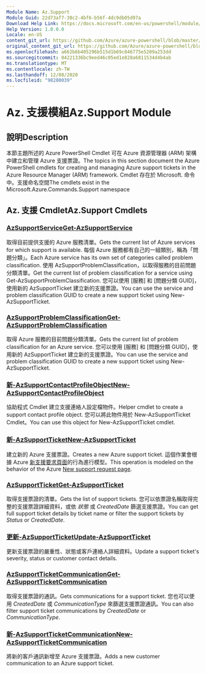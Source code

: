```yaml
---
Module Name: Az.Support
Module Guid: 22d73af7-38c2-4bf6-b56f-4dc9db05d97a
Download Help Link: https://docs.microsoft.com/en-us/powershell/module/az.support
Help Version: 1.0.0.0
Locale: en-US
content_git_url: https://github.com/Azure/azure-powershell/blob/master/src/Support/Support/help/Az.Support.md
original_content_git_url: https://github.com/Azure/azure-powershell/blob/master/src/Support/Support/help/Az.Support.md
ms.openlocfilehash: a662b6b405296b515d1b69c846775e5209a253dd
ms.sourcegitcommit: 04221336bc9eed46c05ed1e828a6811534d4b4ab
ms.translationtype: MT
ms.contentlocale: zh-TW
ms.lasthandoff: 12/08/2020
ms.locfileid: "98280039"
---
```

# <span data-ttu-id="7f330-101">Az. 支援模組</span><span class="sxs-lookup"><span data-stu-id="7f330-101">Az.Support Module</span></span>
## <span data-ttu-id="7f330-102">說明</span><span class="sxs-lookup"><span data-stu-id="7f330-102">Description</span></span>
<span data-ttu-id="7f330-103">本節主題所述的 Azure PowerShell Cmdlet 可在 Azure 資源管理器 (ARM) 架構中建立和管理 Azure 支援票證。</span><span class="sxs-lookup"><span data-stu-id="7f330-103">The topics in this section document the Azure PowerShell cmdlets for creating and managing Azure support tickets in the Azure Resource Manager (ARM) framework.</span></span> <span data-ttu-id="7f330-104">Cmdlet 存在於 Microsoft. 命令中。支援命名空間</span><span class="sxs-lookup"><span data-stu-id="7f330-104">The cmdlets exist in the Microsoft.Azure.Commands.Support namespace</span></span>

## <span data-ttu-id="7f330-105">Az. 支援 Cmdlet</span><span class="sxs-lookup"><span data-stu-id="7f330-105">Az.Support Cmdlets</span></span>
### [<span data-ttu-id="7f330-106">AzSupportService</span><span class="sxs-lookup"><span data-stu-id="7f330-106">Get-AzSupportService</span></span>](Get-AzSupportService.md)
<span data-ttu-id="7f330-107">取得目前提供支援的 Azure 服務清單。</span><span class="sxs-lookup"><span data-stu-id="7f330-107">Gets the current list of Azure services for which support is available.</span></span> <span data-ttu-id="7f330-108">每個 Azure 服務都有自己的一組類別，稱為「問題分類」。</span><span class="sxs-lookup"><span data-stu-id="7f330-108">Each Azure service has its own set of categories called problem classification.</span></span> <span data-ttu-id="7f330-109">使用 AzSupportProblemClassification，以取得服務的目前問題分類清單。</span><span class="sxs-lookup"><span data-stu-id="7f330-109">Get the current list of problem classification for a service using Get-AzSupportProblemClassification.</span></span> <span data-ttu-id="7f330-110">您可以使用 [服務] 和 [問題分類 GUID]，使用新的 AzSupportTicket 建立新的支援票證。</span><span class="sxs-lookup"><span data-stu-id="7f330-110">You can use the service and problem classification GUID to create a new support ticket using New-AzSupportTicket.</span></span>

### [<span data-ttu-id="7f330-111">AzSupportProblemClassification</span><span class="sxs-lookup"><span data-stu-id="7f330-111">Get-AzSupportProblemClassification</span></span>](Get-AzSupportProblemClassification.md)
<span data-ttu-id="7f330-112">取得 Azure 服務的目前問題分類清單。</span><span class="sxs-lookup"><span data-stu-id="7f330-112">Gets the current list of problem classification for an Azure service.</span></span> <span data-ttu-id="7f330-113">您可以使用 [服務] 和 [問題分類 GUID]，使用新的 AzSupportTicket 建立新的支援票證。</span><span class="sxs-lookup"><span data-stu-id="7f330-113">You can use the service and problem classification GUID to create a new support ticket using New-AzSupportTicket.</span></span> 

### [<span data-ttu-id="7f330-114">新-AzSupportContactProfileObject</span><span class="sxs-lookup"><span data-stu-id="7f330-114">New-AzSupportContactProfileObject</span></span>](New-AzSupportContactProfileObject.md)
<span data-ttu-id="7f330-115">協助程式 Cmdlet 建立支援連絡人設定檔物件。</span><span class="sxs-lookup"><span data-stu-id="7f330-115">Helper cmdlet to create a support contact profile object.</span></span> <span data-ttu-id="7f330-116">您可以將此物件用於 New-AzSupportTicket Cmdlet。</span><span class="sxs-lookup"><span data-stu-id="7f330-116">You can use this object for New-AzSupportTicket cmdlet.</span></span>

### [<span data-ttu-id="7f330-117">新-AzSupportTicket</span><span class="sxs-lookup"><span data-stu-id="7f330-117">New-AzSupportTicket</span></span>](New-AzSupportTicket.md)
<span data-ttu-id="7f330-118">建立新的 Azure 支援票證。</span><span class="sxs-lookup"><span data-stu-id="7f330-118">Creates a new Azure support ticket.</span></span> <span data-ttu-id="7f330-119">這個作業會根據 Azure [新支援要求頁面](https://portal.azure.com/#blade/Microsoft_Azure_Support/HelpAndSupportBlade/overview)的行為進行模型。</span><span class="sxs-lookup"><span data-stu-id="7f330-119">This operation is modeled on the behavior of the Azure [New support request page](https://portal.azure.com/#blade/Microsoft_Azure_Support/HelpAndSupportBlade/overview).</span></span>

### [<span data-ttu-id="7f330-120">AzSupportTicket</span><span class="sxs-lookup"><span data-stu-id="7f330-120">Get-AzSupportTicket</span></span>](Get-AzSupportTicket.md)
<span data-ttu-id="7f330-121">取得支援票證的清單。</span><span class="sxs-lookup"><span data-stu-id="7f330-121">Gets the list of support tickets.</span></span> <span data-ttu-id="7f330-122">您可以依票證名稱取得完整的支援票證詳細資料，或依 *狀態* 或 *CreatedDate* 篩選支援票證。</span><span class="sxs-lookup"><span data-stu-id="7f330-122">You can get full support ticket details by ticket name or filter the support tickets by *Status* or *CreatedDate*.</span></span>

### [<span data-ttu-id="7f330-123">更新-AzSupportTicket</span><span class="sxs-lookup"><span data-stu-id="7f330-123">Update-AzSupportTicket</span></span>](Update-AzSupportTicket.md)
<span data-ttu-id="7f330-124">更新支援票證的嚴重性、狀態或客戶連絡人詳細資料。</span><span class="sxs-lookup"><span data-stu-id="7f330-124">Update a support ticket's severity, status or customer contact details.</span></span>

### [<span data-ttu-id="7f330-125">AzSupportTicketCommunication</span><span class="sxs-lookup"><span data-stu-id="7f330-125">Get-AzSupportTicketCommunication</span></span>](Get-AzSupportTicketCommunication.md)
<span data-ttu-id="7f330-126">取得支援票證的通訊。</span><span class="sxs-lookup"><span data-stu-id="7f330-126">Gets communications for a support ticket.</span></span> <span data-ttu-id="7f330-127">您也可以使用 *CreatedDate* 或 *CommunicationType* 來篩選支援票證通訊。</span><span class="sxs-lookup"><span data-stu-id="7f330-127">You can also filter support ticket communications by *CreatedDate* or *CommunicationType*.</span></span> 

### [<span data-ttu-id="7f330-128">新-AzSupportTicketCommunication</span><span class="sxs-lookup"><span data-stu-id="7f330-128">New-AzSupportTicketCommunication</span></span>](New-AzSupportTicketCommunication.md)
<span data-ttu-id="7f330-129">將新的客戶通訊新增至 Azure 支援票證。</span><span class="sxs-lookup"><span data-stu-id="7f330-129">Adds a new customer communication to an Azure support ticket.</span></span> 



